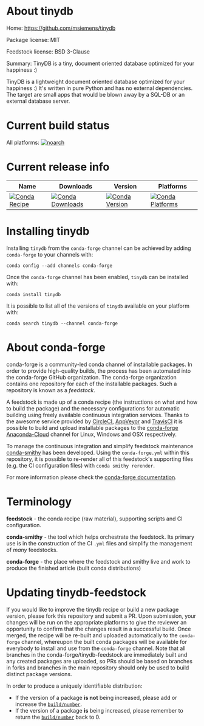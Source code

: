 About tinydb
============

Home: https://github.com/msiemens/tinydb

Package license: MIT

Feedstock license: BSD 3-Clause

Summary: TinyDB is a tiny, document oriented database optimized for your happiness :)

TinyDB is a lightweight document oriented database optimized for your
happiness :) It's written in pure Python and has no external
dependencies. The target are small apps that would be blown away by a
SQL-DB or an external database server.


Current build status
====================

All platforms:
[![noarch](https://img.shields.io/circleci/project/github/conda-forge/tinydb-feedstock/master.svg?label=noarch)](https://circleci.com/gh/conda-forge/tinydb-feedstock)

Current release info
====================

| Name | Downloads | Version | Platforms |
| --- | --- | --- | --- |
| [![Conda Recipe](https://img.shields.io/badge/recipe-tinydb-green.svg)](https://anaconda.org/conda-forge/tinydb) | [![Conda Downloads](https://img.shields.io/conda/dn/conda-forge/tinydb.svg)](https://anaconda.org/conda-forge/tinydb) | [![Conda Version](https://img.shields.io/conda/vn/conda-forge/tinydb.svg)](https://anaconda.org/conda-forge/tinydb) | [![Conda Platforms](https://img.shields.io/conda/pn/conda-forge/tinydb.svg)](https://anaconda.org/conda-forge/tinydb) |

Installing tinydb
=================

Installing `tinydb` from the `conda-forge` channel can be achieved by adding `conda-forge` to your channels with:

```
conda config --add channels conda-forge
```

Once the `conda-forge` channel has been enabled, `tinydb` can be installed with:

```
conda install tinydb
```

It is possible to list all of the versions of `tinydb` available on your platform with:

```
conda search tinydb --channel conda-forge
```


About conda-forge
=================

conda-forge is a community-led conda channel of installable packages.
In order to provide high-quality builds, the process has been automated into the
conda-forge GitHub organization. The conda-forge organization contains one repository
for each of the installable packages. Such a repository is known as a *feedstock*.

A feedstock is made up of a conda recipe (the instructions on what and how to build
the package) and the necessary configurations for automatic building using freely
available continuous integration services. Thanks to the awesome service provided by
[CircleCI](https://circleci.com/), [AppVeyor](https://www.appveyor.com/)
and [TravisCI](https://travis-ci.org/) it is possible to build and upload installable
packages to the [conda-forge](https://anaconda.org/conda-forge)
[Anaconda-Cloud](https://anaconda.org/) channel for Linux, Windows and OSX respectively.

To manage the continuous integration and simplify feedstock maintenance
[conda-smithy](https://github.com/conda-forge/conda-smithy) has been developed.
Using the ``conda-forge.yml`` within this repository, it is possible to re-render all of
this feedstock's supporting files (e.g. the CI configuration files) with ``conda smithy rerender``.

For more information please check the [conda-forge documentation](https://conda-forge.org/docs/).

Terminology
===========

**feedstock** - the conda recipe (raw material), supporting scripts and CI configuration.

**conda-smithy** - the tool which helps orchestrate the feedstock.
                   Its primary use is in the construction of the CI ``.yml`` files
                   and simplify the management of *many* feedstocks.

**conda-forge** - the place where the feedstock and smithy live and work to
                  produce the finished article (built conda distributions)


Updating tinydb-feedstock
=========================

If you would like to improve the tinydb recipe or build a new
package version, please fork this repository and submit a PR. Upon submission,
your changes will be run on the appropriate platforms to give the reviewer an
opportunity to confirm that the changes result in a successful build. Once
merged, the recipe will be re-built and uploaded automatically to the
`conda-forge` channel, whereupon the built conda packages will be available for
everybody to install and use from the `conda-forge` channel.
Note that all branches in the conda-forge/tinydb-feedstock are
immediately built and any created packages are uploaded, so PRs should be based
on branches in forks and branches in the main repository should only be used to
build distinct package versions.

In order to produce a uniquely identifiable distribution:
 * If the version of a package **is not** being increased, please add or increase
   the [``build/number``](https://conda.io/docs/user-guide/tasks/build-packages/define-metadata.html#build-number-and-string).
 * If the version of a package **is** being increased, please remember to return
   the [``build/number``](https://conda.io/docs/user-guide/tasks/build-packages/define-metadata.html#build-number-and-string)
   back to 0.
